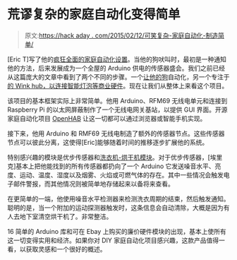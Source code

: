 # 荒谬复杂的家庭自动化变得简单

> 原文:[https://hack aday . com/2015/02/12/可笑复杂-家庭自动化-制造简单/](https://hackaday.com/2015/02/12/ridiculously-complicated-home-automation-made-simple/)

[Eric T]写了他的[疯狂全面的家庭自动化设置](http://www.instructables.com/id/Uber-Home-Automation)。当他的狗吠叫时，最初是一种通知他的方法，后来发展成为一个全屋的 Arduino 供电的传感器盛会。我们之前已经从这篇庞大的文章中看到了两个不同的步骤。一个[让他的狗](http://hackaday.com/2014/11/08/dog-tracker-knows-where-the-dirt-is/)自动化，另一个专注于[的 Wink hub，以连接智能灯泡等商业硬件](http://hackaday.com/2015/01/08/using-the-wink-hub-with-openhab/)。现在让我们从整体上来看这个项目。

该项目的基本框架实际上非常简单。他用 Arduino、RFM69 无线电单元和连接到 Raspberry Pi 的以太网屏蔽制作了一个无线电网关基站，以提供 GUI 界面。开源家庭自动化项目 [OpenHAB](http://openhab.org) 让这一切都可以通过浏览器或智能手机实现。

接下来，他用 Arduino 和 RMF69 无线电制造了额外的传感器节点。这些传感器节点可以彼此分离，这使得[Eric]能够随着时间的推移逐步扩展他的系统。

特别感兴趣的模块是优步传感器和[洗衣机-烘干机模块](http://www.instructables.com/id/Uber-Home-Automation-w-Arduino-Pi/step13)。对于优步传感器，[埃里克]基本上把他能找到的所有传感器都扔向了一个 Arduino 它发送噪音水平、亮度、运动、温度、湿度以及烟雾、火焰或可燃气体的存在。其中一些情况会触发电子邮件警报，而其他情况则被简单地存储起来以备将来查看。

在更简单的一端，他使用噪音水平检测器来检测洗衣周期的结束，然后触发通知。聪明的是，当一个附加的运动探测器触发时，这条信息会自动清除，大概是因为有人去地下室清空烘干机了。非常整洁。

16 简单的 Arduino 库和可在 Ebay 上购买的廉价硬件模块的出现，基本上使所有这一切变得实用和经济。如果你对 DIY 家庭自动化项目感兴趣，这款产品值得一看，以获取灵感和一个很好的概述。
